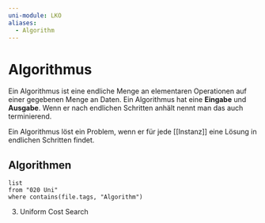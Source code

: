 ```yaml
---
uni-module: LKO
aliases:
  - Algorithm
---
```


# Algorithmus

Ein Algorithmus ist eine endliche Menge an elementaren Operationen auf einer gegebenen Menge an Daten. Ein Algorithmus hat eine **Eingabe** und **Ausgabe**.
Wenn er nach endlichen Schritten anhält nennt man das auch terminierend.

Ein Algorithmus löst ein Problem, wenn er für jede [[Instanz]] eine Lösung in endlichen Schritten findet.

## Algorithmen 
```dataview
list 
from "020 Uni"
where contains(file.tags, "Algorithm")
```


3. Uniform Cost Search


